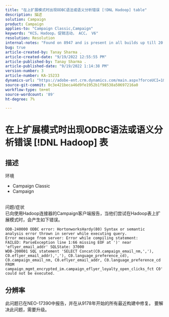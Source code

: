 ```yaml
---
title: "在上扩展模式时出现ODBC语法或语义分析错误 [!DNL Hadoop] table"
description: 描述
solution: Campaign
product: Campaign
applies-to: "Campaign Classic,Campaign"
keywords: "KCS，Hadoop，促销活动， ACC， V6"
resolution: Resolution
internal-notes: "Found on 8947 and is present in all builds up till 20.2.  Internal Support ticket: TK178548"
bug: true
article-created-by: Tanay Sharma .
article-created-date: "9/19/2022 12:55:55 PM"
article-published-by: Tanay Sharma .
article-published-date: "9/19/2022 1:14:38 PM"
version-number: 3
article-number: KA-15233
dynamics-url: "https://adobe-ent.crm.dynamics.com/main.aspx?forceUCI=1&pagetype=entityrecord&etn=knowledgearticle&id=9444595f-1a38-ed11-9db1-002248086735"
source-git-commit: 0c3e421beca46d9fe1952b1f98538a50697216a0
workflow-type: tm+mt
source-wordcount: '89'
ht-degree: 7%

---
```


# 在上扩展模式时出现ODBC语法或语义分析错误 [!DNL Hadoop] 表

## 描述

环境<br>
- Campaign Classic
- Campaign



<br>问题/症状<br>已向使用Hadoop连接器的Campaign客户端报告，当他们尝试在Hadoop表上扩展模式时，会产生如下错误。<br>

```
ODB-240000 ODBC error: HortonworksHardy(80) Syntax or semantic analysis error thrown in server while executing query.
Error message from server: Error while compiling statement:
FAILED: ParseException line 1:66 missing EOF at ')' near 'eflyer_email_addr' SQLState: 37000
WDB-200001 SQL statement 'SELECT Concat(C0.campaign_email_nm,','), C0.eflyer_email_addr),','), C0.language_preference_cd), C0.campaign_email_nm, C0.eflyer_email_addr, C0.language_preference_cd FROM campaign_mgmt_encrypted_im.campaign_eflyer_loyalty_open_clicks_fct C0' could not be executed.
```



## 分辨率


此问题已在NEO-17390中报告，并在从9178年开始的所有最近构建中修复。 要解决此问题，需要升级。
